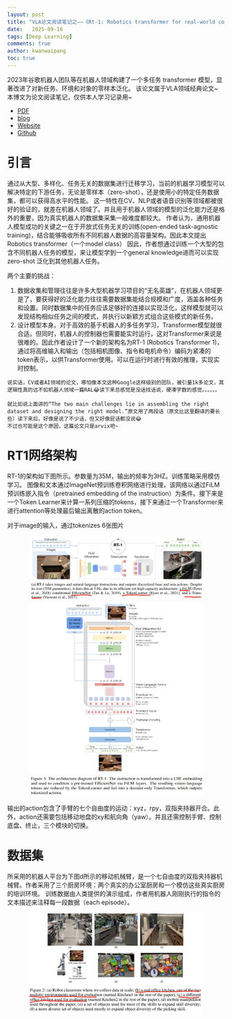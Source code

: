 ```yaml
---
layout: post
title: "VLA论文阅读笔记之——《Rt-1: Robotics transformer for real-world control at scale》"
date:   2025-09-16
tags: [Deep Learning]
comments: true
author: kwanwaipang
toc: true
---
```



<!-- * 目录
{:toc} -->

2023年谷歌机器人团队等在机器人领域构建了一个多任务 transformer 模型，显著改进了对新任务、环境和对象的零样本泛化。
该论文属于VLA领域经典论文~
本博文为论文阅读笔记，仅供本人学习记录用~

* [PDF](https://arxiv.org/pdf/2212.06817)
* [blog](https://research.google/blog/rt-1-robotics-transformer-for-real-world-control-at-scale/)
* [Website](https://robotics-transformer1.github.io/)
* [Github](https://github.com/google-research/robotics_transformer)

<!-- !!!!!!!!!!!!!!!!!!!!!!!!!!!!!!!!!!!!!!!!!!!!!!!!!!!!!!!!!!!!!!!!!!!!!!!!!!!!!!!!!!!!!!!!!!!!!!!!!!!!!!!!!!!!!!!!!!!!!!!!!!! -->

# 引言

通过从大型、多样化、任务无关的数据集进行迁移学习，当前的机器学习模型可以解决特定的下游任务，无论是零样本（zero-shot），还是使用小的特定任务数据集，都可以获得高水平的性能。
这一特性在CV、NLP或者语音识别等领域都被很好的验证的，就差在机器人领域了。并且用于机器人领域的模型的泛化能力还是格外的重要，因为真实机器人的数据集采集一般难度都较大。
作者认为，通用机器人模型成功的关键之一在于开放式任务无关的训练(open-ended task-agnostic training)，结合能够吸收所有不同机器人数据的高容量架构。因此本文提出Robotics transformer（一个model class）
因此，作者想通过训练一个大型的包含不同机器人任务的模型，来让模型学到一个general knowledge进而可以实现zero-shot 泛化到其他机器人任务。

两个主要的挑战：
1. 数据收集和管理往往是许多大型机器学习项目的“无名英雄”，在机器人领域更是了，要获得好的泛化能力往往需要数据集能结合规模和广度，涵盖各种任务和设置。同时数据集中的任务应该足够好的连接以实现泛化，这样模型就可以发现结构相似任务之间的模式，并执行以新颖方式组合这些模式的新任务。
2. 设计模型本身。对于高效的基于机器人的多任务学习，Transformer模型就很合适。但同时，机器人的控制器也需要能实时运行，这对Transformer来说是很难的。因此作者设计了一个新的架构名为RT-1 (Robotics Transformer 1)，通过将高维输入和输出（包括相机图像、指令和电机命令）编码为紧凑的token表示，以供Transformer使用。可以在运行时进行有效的推理，实现实时控制。

~~~
说实话，CV或者AI领域的论文，哪怕像本文这种Google这样级别的团队，被引量1k多论文，其逻辑性真的远不如机器人领域一篇RAL😂读下来总感觉是没话找话说，硬凑字数的感觉。。。。。。

就比如说上面讲的“The two main challenges lie in assembling the right dataset and designing the right model.”原文用了两段话（原文比这里翻译的要长些）读下来后，好像是说了不少话，但又好像屁话都没说😂
不过也可能是这个原因，这篇论文只是arvix吧~
~~~

# RT1网络架构

RT-1的架构如下图所示。参数量为35M，输出的频率为3HZ。训练策略采用模仿学习。
图像和文本通过ImageNet预训练卷积网络进行处理，该网络以通过FiLM预训练嵌入指令（pretrained embedding of the instruction）为条件。接下来是一个Token Learner来计算一系列压缩的tokens，接下来通过一个Transformer来进行attention等处理最后输出离散的action token。

对于image的输入，通过tokenizes 6张图片

<div align="center">
  <img src="../images/微信截图_20250916134816.png" width="80%" />
  <img src="../images/微信截图_20250916134848.png" width="80%" />
<figcaption>  
</figcaption>
</div>

输出的action包含了手臂的七个自由度的运动：xyz，rpy，双指夹持器开合。此外，action还需要包括移动地盘的xy和航向角（yaw）。并且还需控制手臂、控制底盘、终止，三个模块的切换。


# 数据集

所采用的机器人平台为下图d所示的移动机械臂，是一个七自由度的双指夹持器机械臂。作者采用了三个厨房环境：两个真实的办公室厨房和一个模仿这些真实厨房的培训环境。
训练数据由人类提供的演示组成，作者用机器人刚刚执行的指令的文本描述来注释每一段数据（each episode）。

<div align="center">
  <img src="../images/微信截图_20250916135343.png" width="80%" />
<figcaption>  
</figcaption>
</div>


